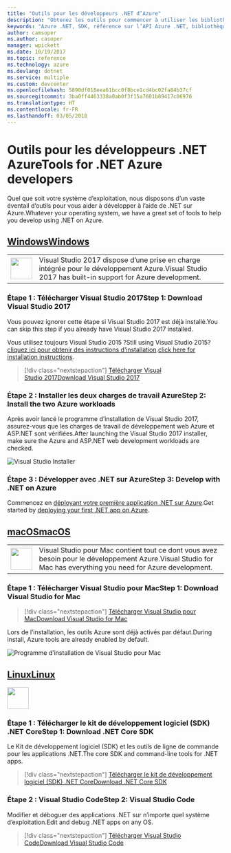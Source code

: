```yaml
---
title: "Outils pour les développeurs .NET d’Azure"
description: "Obtenez les outils pour commencer à utiliser les bibliothèques .NET Azure à partir d’un environnement Windows, Linux ou Mac."
keywords: "Azure .NET, SDK, référence sur l’API Azure .NET, bibliothèques de classes .NET Azure"
author: camsoper
ms.author: casoper
manager: wpickett
ms.date: 10/19/2017
ms.topic: reference
ms.technology: azure
ms.devlang: dotnet
ms.service: multiple
ms.custom: devcenter
ms.openlocfilehash: 5890df018eea61bcc0f8bce1cd4bc02fa84b37cf
ms.sourcegitcommit: 3ba0ff4463338a0ab0f3f15a7601b89417c06970
ms.translationtype: HT
ms.contentlocale: fr-FR
ms.lasthandoff: 03/05/2018
---
```

# <a name="tools-for-net-azure-developers"></a><span data-ttu-id="68053-104">Outils pour les développeurs .NET Azure</span><span class="sxs-lookup"><span data-stu-id="68053-104">Tools for .NET Azure developers</span></span>

<span data-ttu-id="68053-105">Quel que soit votre système d’exploitation, nous disposons d’un vaste éventail d’outils pour vous aider à développer à l’aide de .NET sur Azure.</span><span class="sxs-lookup"><span data-stu-id="68053-105">Whatever your operating system, we have a great set of tools to help you develop using .NET on Azure.</span></span>

## <a name="windowstabwindows"></a>[<span data-ttu-id="68053-106">Windows</span><span class="sxs-lookup"><span data-stu-id="68053-106">Windows</span></span>](#tab/windows)

<table>
  <tr>
    <td width="50">
        <img src="https://docs.microsoft.com/en-us/media/logos/logo_vs-ide.svg" width="50" height="50"></img>
    </td>
    <td>
<span data-ttu-id="68053-107">Visual Studio 2017 dispose d’une prise en charge intégrée pour le développement Azure.</span><span class="sxs-lookup"><span data-stu-id="68053-107">Visual Studio 2017 has built-in support for Azure development.</span></span>
    </td>
  </tr>
</table>

### <a name="step-1-download-visual-studio-2017"></a><span data-ttu-id="68053-108">Étape 1 : Télécharger Visual Studio 2017</span><span class="sxs-lookup"><span data-stu-id="68053-108">Step 1: Download Visual Studio 2017</span></span>

<span data-ttu-id="68053-109">Vous pouvez ignorer cette étape si Visual Studio 2017 est déjà installé.</span><span class="sxs-lookup"><span data-stu-id="68053-109">You can skip this step if you already have Visual Studio 2017 installed.</span></span>

<span data-ttu-id="68053-110">Vous utilisez toujours Visual Studio 2015 ?</span><span class="sxs-lookup"><span data-stu-id="68053-110">Still using Visual Studio 2015?</span></span>  <span data-ttu-id="68053-111">[cliquez ici pour obtenir des instructions d’installation](dotnet-sdk-vs2015-install.md).</span><span class="sxs-lookup"><span data-stu-id="68053-111">[click here for installation instructions](dotnet-sdk-vs2015-install.md).</span></span>

> [!div class="nextstepaction"]
> [<span data-ttu-id="68053-112">Télécharger Visual Studio 2017</span><span class="sxs-lookup"><span data-stu-id="68053-112">Download Visual Studio 2017</span></span>](https://www.visualstudio.com/downloads/)


### <a name="step-2-install-the-two-azure-workloads"></a><span data-ttu-id="68053-113">Étape 2 : Installer les deux charges de travail Azure</span><span class="sxs-lookup"><span data-stu-id="68053-113">Step 2: Install the two Azure workloads</span></span>

<span data-ttu-id="68053-114">Après avoir lancé le programme d’installation de Visual Studio 2017, assurez-vous que les charges de travail de développement web Azure et ASP.NET sont vérifiées.</span><span class="sxs-lookup"><span data-stu-id="68053-114">After launching the Visual Studio 2017 installer, make sure the Azure and ASP.NET web development workloads are checked.</span></span>

![Visual Studio Installer](media/dotnet-tools/azure-workloads.png)

### <a name="step-3-develop-with-net-on-azure"></a><span data-ttu-id="68053-116">Étape 3 : Développer avec .NET sur Azure</span><span class="sxs-lookup"><span data-stu-id="68053-116">Step 3: Develop with .NET on Azure</span></span>

<span data-ttu-id="68053-117">Commencez en [déployant votre première application .NET sur Azure](https://docs.microsoft.com/azure/app-service-web/app-service-web-get-started-dotnet).</span><span class="sxs-lookup"><span data-stu-id="68053-117">Get started by [deploying your first .NET app on Azure](https://docs.microsoft.com/azure/app-service-web/app-service-web-get-started-dotnet).</span></span>


## <a name="macostabmacos"></a>[<span data-ttu-id="68053-118">macOS</span><span class="sxs-lookup"><span data-stu-id="68053-118">macOS</span></span>](#tab/macos)
<table>
  <tr>
    <td width="50">
        <img src="https://docs.microsoft.com/en-us/media/logos/logo_vs-mac.svg" width="50" height="50"></img>
    </td>
    <td>
<span data-ttu-id="68053-119">Visual Studio pour Mac contient tout ce dont vous avez besoin pour le développement Azure.</span><span class="sxs-lookup"><span data-stu-id="68053-119">Visual Studio for Mac has everything you need for Azure development.</span></span>
    </td>
  </tr>
</table>


### <a name="step-1-download-visual-studio-for-mac"></a><span data-ttu-id="68053-120">Étape 1 : Télécharger Visual Studio pour Mac</span><span class="sxs-lookup"><span data-stu-id="68053-120">Step 1: Download Visual Studio for Mac</span></span>

> [!div class="nextstepaction"]
> [<span data-ttu-id="68053-121">Télécharger Visual Studio pour Mac</span><span class="sxs-lookup"><span data-stu-id="68053-121">Download Visual Studio for Mac</span></span>](https://www.visualstudio.com/vs/visual-studio-mac/)

<span data-ttu-id="68053-122">Lors de l’installation, les outils Azure sont déjà activés par défaut.</span><span class="sxs-lookup"><span data-stu-id="68053-122">During install, Azure tools are already enabled by default.</span></span>

![Programme d’installation de Visual Studio pour Mac](media/dotnet-tools/azure-vsmac.png)

## <a name="linuxtablinux"></a>[<span data-ttu-id="68053-124">Linux</span><span class="sxs-lookup"><span data-stu-id="68053-124">Linux</span></span>](#tab/linux)

<img src="https://docs.microsoft.com/en-us/visualstudio/products/images/vs-code.svg" width="50" height="50"></img>

### <a name="step-1-download-net-core-sdk"></a><span data-ttu-id="68053-125">Étape 1 : Télécharger le kit de développement logiciel (SDK) .NET Core</span><span class="sxs-lookup"><span data-stu-id="68053-125">Step 1: Download .NET Core SDK</span></span>

<span data-ttu-id="68053-126">Le Kit de développement logiciel (SDK) et les outils de ligne de commande pour les applications .NET.</span><span class="sxs-lookup"><span data-stu-id="68053-126">The core SDK and command-line tools for .NET apps.</span></span>

> [!div class="nextstepaction"]
> [<span data-ttu-id="68053-127">Télécharger le kit de développement logiciel (SDK) .NET Core</span><span class="sxs-lookup"><span data-stu-id="68053-127">Download .NET Core SDK</span></span>](https://www.microsoft.com/net/core)

### <a name="step-2-visual-studio-code"></a><span data-ttu-id="68053-128">Étape 2 : Visual Studio Code</span><span class="sxs-lookup"><span data-stu-id="68053-128">Step 2: Visual Studio Code</span></span>

<span data-ttu-id="68053-129">Modifier et déboguer des applications .NET sur n’importe quel système d’exploitation.</span><span class="sxs-lookup"><span data-stu-id="68053-129">Edit and debug .NET apps on any OS.</span></span>

> [!div class="nextstepaction"]
> [<span data-ttu-id="68053-130">Télécharger Visual Studio Code</span><span class="sxs-lookup"><span data-stu-id="68053-130">Download Visual Studio Code</span></span>](https://code.visualstudio.com)